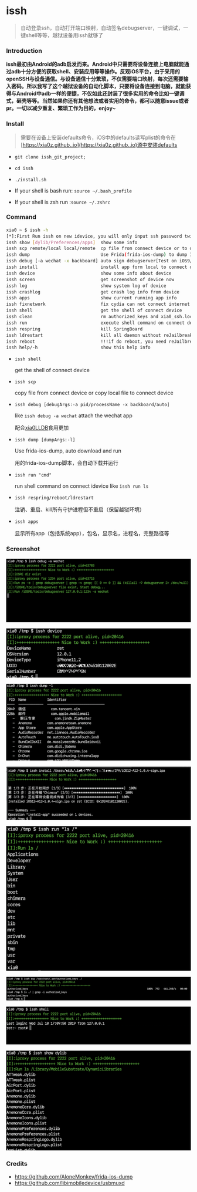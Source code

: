 # issh
> 自动登录ssh，自动打开端口映射，自动签名debugserver，一键调试，一键shell等等，越狱设备用issh就够了



### Introduction

**issh最初由Android的adb启发而来。Android中只需要将设备连接上电脑就能通过adb十分方便的获取shell、安装应用等等操作。反观iOS平台，由于采用的openSSH与设备通信。与设备通信十分繁琐，不仅需要端口映射，每次还需要输入密码。所以我写了这个越狱设备的自动化脚本，只要将设备连接到电脑，就能获得与Android中adb一样的便捷，不仅如此还封装了很多实用的命令比如一键调式，砸壳等等。当然如果你还有其他想法或者实用的命令，都可以随意issue或者pr。一切以减少重复、繁琐工作为目的，enjoy~**



### Install

> 需要在设备上安装defaults命令，iOS中的defaults读写plist的命令在[https://xia0z.github..io](https://xia0z.github..io)源中安装defaults

- `git clone issh_git_project;`

- `cd issh`

- `./install.sh`

- If your shell is bash run: `source ~/.bash_profile` 

- If your shell is zsh run :`source ~/.zshrc`

  

### Command

```bash
xia0 ~ $ issh -h
[*]:First Run issh on new idevice, you will only input ssh password twice! 
issh show [dylib/Preferences/apps]  show some info       
issh scp remote/local local/remote  cp file from connect device or to device 
issh dump                           Use Frida(frida-ios-dump) to dump IPA 
issh debug [-a wechat -x backboard] auto sign debugserver[Test on iOS9/10/11/12] and happy to debug 
issh install                        install app form local to connect device 
issh device                         show some info about device 
issh screen                         get screenshot of device now 
issh log                            show system log of device 
issh crashlog                       get crash log info from device 
issh apps                           show current running app info 
issh fixnetwork                     fix cydia can not connect internet by remove network config  
issh shell                          get the shell of connect device 
issh clean                          rm authorized_keys and xia0_ssh.lock from device 
issh run                            execute shell command on connect device 
issh respring                       kill SpringBoard     
issh ldrestart                      kill all daemon without reJailbreak 
issh reboot                         !!!if do reboot, you need reJailbreak! 
issh help/-h                        show this help info 
```

- `issh shell`

  get the shell of connect device

- `issh scp`

  copy file from connect device or copy local file to connect device

- `issh debug [debugArgs:-a pid/processName -x backboard/auto]`

  like `issh debug -a wechat` attach the wechat app

  配合[xia0LLDB](https://github.com/4ch12dy/xia0LLDB)食用更加

- `issh dump [dumpArgs:-l]`

  Use  frida-ios-dump, auto download and run

  用的frida-ios-dump脚本，会自动下载并运行

- `issh run "cmd"`

  run shell command on connect idevice like `issh run ls`

- `issh respring/reboot/ldrestart`

  注销、重启、kill所有守护进程但不重启（保留越狱环境）

- `issh apps`

  显示所有app（包括系统app），包名，显示名，进程名，完整路径等


### Screenshot

![issh-debug](https://github.com/4ch12dy/issh/blob/master/screenshot/issh-debug.png?raw=true)



![issh-device](https://github.com/4ch12dy/issh/blob/master/screenshot/issh-device.png?raw=true)



![issh-dump](https://github.com/4ch12dy/issh/blob/master/screenshot/issh-dump.png?raw=true)



![issh-install](https://github.com/4ch12dy/issh/blob/master/screenshot/issh-install.png?raw=true)



![issh-run](https://github.com/4ch12dy/issh/blob/master/screenshot/issh-run.png?raw=true)



![issh-scp](https://github.com/4ch12dy/issh/blob/master/screenshot/issh-scp.png?raw=true)



![issh-shell](https://github.com/4ch12dy/issh/blob/master/screenshot/issh-shell.png?raw=true)



![issh-show-dylib](https://github.com/4ch12dy/issh/blob/master/screenshot/issh-show-dylib.png?raw=true)

### Credits

- https://github.com/AloneMonkey/frida-ios-dump
- https://github.com/libimobiledevice/usbmuxd

